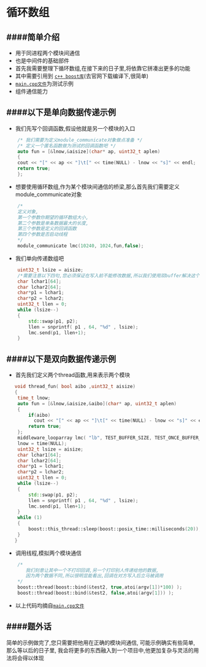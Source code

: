 循环数组
==========================================



####简单介绍
------------------------------------------
* 用于同进程两个模块间通信
* 也是中间件的基础部件
* 首先我需要整理下循环数组,在接下来的日子里,将依靠它拼凑出更多的功能
* 其中需要引用到 [`c++ boost库`](http://www.boost.org/)(去官网下载编译下,很简单)
* [`main.cpp文件`](https://github.com/NingLeixueR/middleware/blob/master/src/loop_array/main.cpp)为测试示例
* 组件通信能力


####以下是单向数据传递示例
------------------------------------------
* 我们先写个回调函数,假设他就是另一个模块的入口
```cpp
    /* 我们需要为定义module_communicate对象做点准备 */
    /* 定义一个匿名函数做为测试的回调函数吧 */
    auto fun = [&lnow,&aisize](char* ap, uint32_t aplen)
    {
	cout << "[" << ap << "]\t[" << time(NULL) - lnow << "s]" << endl;
	return true;
    };
```
* 想要使用循环数组,作为某个模块间通信的桥梁,那么首先我们需要定义module_communicate对象
```cpp
  	/*
	定义对象,
	第一个参数你期望的循环数组大小,
	第二个参数是单条数据最大的长度,
	第三个参数是定义的回调函数
	第四个参数是否启动线程
	*/
	module_communicate lmc(10240, 1024,fun,false);
```
* 我们单向传递数组吧
```cpp
	uint32_t lsize = aisize;
	/*需要注意以下四句,您必须保证在写入前不能修改数据,所以我们使用双buffer解决这个问题*/
	char lchar1[64];
	char lchar2[64];
	char*p1 = lchar1;
	char*p2 = lchar2;
	uint32_t llen = 0;
	while (lsize--)
	{
		std::swap(p1, p2);
		llen = snprintf( p1 , 64, "%d" , lsize);
		lmc.send(p1, llen+1);
	}
```

####以下是双向数据传递示例
------------------------------------------
* 首先我们定义两个thread函数,用来表示两个模块
```cpp
   void thread_fun( bool aibo ,uint32_t aisize)
   {
	time_t lnow;
	auto fun = [&lnow,&aisize,&aibo](char* ap, uint32_t aplen)
	{
		if(aibo)
		  cout << "[" << ap << "]\t[" << time(NULL) - lnow << "s]" << endl;
		return true;
	};
	middleware_looparray lmc( "lb", TEST_BUFFER_SIZE, TEST_ONCE_BUFFER_SIZE,fun,false,aibo);
	lnow = time(NULL);
	uint32_t lsize = aisize;
	char lchar1[64];
	char lchar2[64];
	char*p1 = lchar1;
	char*p2 = lchar2;
	uint32_t llen = 0;
	while (lsize--)
	{
		std::swap(p1, p2);
		llen = snprintf( p1 , 64, "%d" , lsize);
		lmc.send(p1, llen+1);
	}
	while (1)
	{
		boost::this_thread::sleep(boost::posix_time::milliseconds(20));
	}
   }   

``` 
* 调用线程,模拟两个模块通信
```cpp
    /* 
       我们刻意让其中一个不打印回调,另一个打印别人传递给他的数据,
       因为两个数据不同,所以很明显能看出,回调在对方写入后立马被调用
    */
    boost::thread(boost::bind(&test2, true,atoi(argv[1])*100) );
    boost::thread(boost::bind(&test2, false,atoi(argv[1])) );
```
* 以上代码均摘自[`main.cpp文件`](https://github.com/NingLeixueR/loop_array/blob/dee393b71e0c3aad05b1f24ca2052f10e1aa7fca/src/main.cpp)


####题外话
------------------------------------------
简单的示例做完了,您只需要把他用在正确的模块间通信,
可能示例确实有些简单,那么等以后的日子里,
我会将更多的东西融入到一个项目中,他更加复杂与灵活的用法将会得以体现
